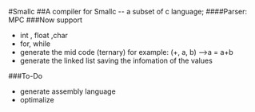 #Smallc 
##A compiler for Smallc -- a subset of c language;
####Parser: MPC
###Now support
* int , float ,char
* for, while
* generate the mid code (ternary) for example: (+, a, b) -->a = a+b
* generate the linked list saving the infomation of the values

###To-Do
* generate assembly language
* optimalize 
